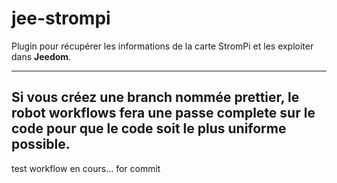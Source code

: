 # jee-strompi

Plugin pour récupérer les informations de la carte StromPi et les exploiter dans **Jeedom**.







---
Si vous créez une branch nommée prettier, le robot workflows fera une passe complete sur le code pour que le code soit le plus uniforme possible.
---
test workflow en cours... for commit

